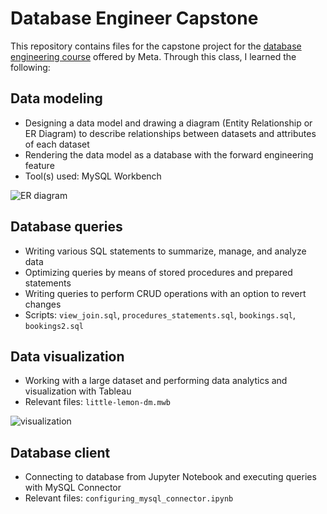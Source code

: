 # Database Engineer Capstone
This repository contains files for the capstone project for the [database engineering course](https://www.coursera.org/learn/database-engineer-capstone/) offered by Meta. Through this class, I learned the following:

## Data modeling

* Designing a data model and drawing a diagram (Entity Relationship or ER Diagram) to describe relationships between datasets and attributes of each dataset
* Rendering the data model as a database with the forward engineering feature
* Tool(s) used: MySQL Workbench

![ER diagram]('/db-capstone-project/little-lemon-dm.png')


## Database queries

* Writing various SQL statements to summarize, manage, and analyze data
* Optimizing queries by means of stored procedures and prepared statements
* Writing queries to perform CRUD operations with an option to revert changes
* Scripts: `view_join.sql`, `procedures_statements.sql`, `bookings.sql`, `bookings2.sql`

## Data visualization
* Working with a large dataset and performing data analytics and visualization with Tableau
* Relevant files: `little-lemon-dm.mwb`

![visualization]('./visualization.png')

## Database client
* Connecting to database from Jupyter Notebook and executing queries with MySQL Connector
* Relevant files: `configuring_mysql_connector.ipynb`

<br>

